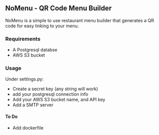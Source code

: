 ## NoMenu - QR Code Menu Builder

NoMenu is a simple to use restaurant menu builder that generates a QR code for easy linking to your menu.

### Requirements

- A Postgresql databse
- AWS S3 bucket

### Usage

Under settings.py:

- Create a secret key (any string will work)
- add your postgresql connection info
- Add your AWS S3 bucket name, and API key
- Add a SMTP server

#### To Do

- Add dockerfile
